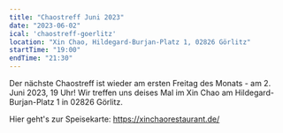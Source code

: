 ```yaml
---
title: "Chaostreff Juni 2023"
date: "2023-06-02"
ical: 'chaostreff-goerlitz'
location: "Xin Chao, Hildegard-Burjan-Platz 1, 02826 Görlitz"
startTime: "19:00"
endTime: "21:30"
---
```


Der nächste Chaostreff ist wieder am ersten Freitag des Monats - am 2. Juni 2023, 19 Uhr!
Wir treffen uns deises Mal im Xin Chao am Hildegard-Burjan-Platz 1 in 02826 Görlitz. 

Hier geht's zur Speisekarte: https://xinchaorestaurant.de/
